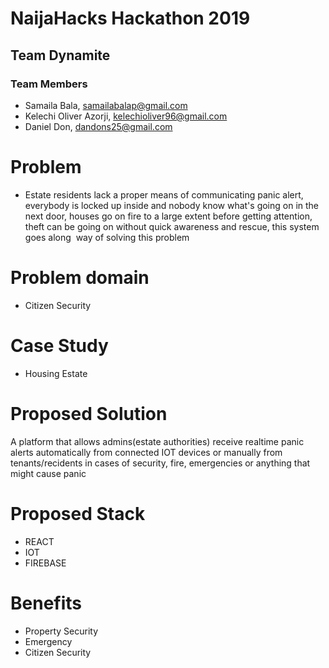 # NaijaHacks Hackathon 2019

## Team Dynamite

### Team Members

- Samaila Bala, samailabalap@gmail.com
- Kelechi Oliver Azorji, kelechioliver96@gmail.com
- Daniel Don, dandons25@gmail.com

# Problem
- Estate residents lack a proper means of communicating panic alert,
everybody is locked up inside and nobody know what's going on in the next door,
houses go on fire to a large extent before getting attention,
theft can be going on without quick awareness and rescue, this system goes along 
way of solving this problem

# Problem domain
- Citizen Security

# Case Study
- Housing Estate

# Proposed Solution
A platform that allows admins(estate authorities) receive realtime panic alerts
automatically from connected IOT devices or manually from tenants/recidents in cases
of security, fire, emergencies or anything that might cause panic

# Proposed Stack

- REACT
- IOT
- FIREBASE

# Benefits
- Property Security
- Emergency
- Citizen Security
